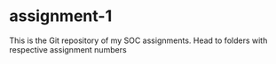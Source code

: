 # assignment-1
This is the Git repository of my SOC assignments.
Head to folders with respective assignment numbers
